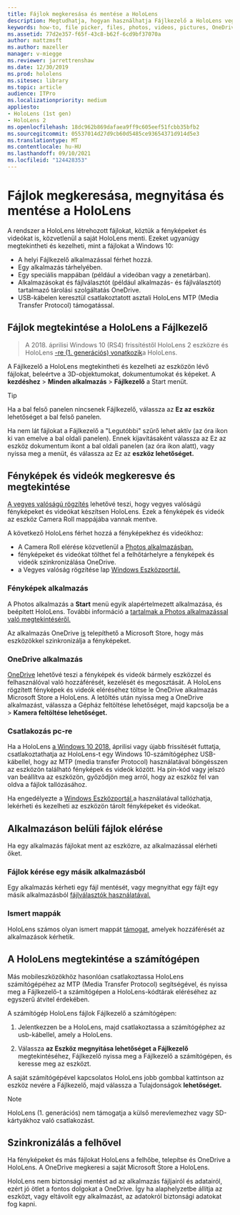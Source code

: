 ```yaml
---
title: Fájlok megkeresása és mentése a HoloLens
description: Megtudhatja, hogyan használhatja Fájlkezelő a HoloLens vegyes valóságú eszközön lévő fájlok megnyitásához, megtekintéséhez és kezeléséhez.
keywords: how-to, file picker, files, photos, videos, pictures, OneDrive, storage, file explorer, hololens
ms.assetid: 77d2e357-f65f-43c8-b62f-6cd9bf37070a
author: mattzmsft
ms.author: mazeller
manager: v-miegge
ms.reviewer: jarrettrenshaw
ms.date: 12/30/2019
ms.prod: hololens
ms.sitesec: library
ms.topic: article
audience: ITPro
ms.localizationpriority: medium
appliesto:
- HoloLens (1st gen)
- HoloLens 2
ms.openlocfilehash: 18dc962b869dafaea9ff9c605eef51fcbb35bfb2
ms.sourcegitcommit: 05537014d27d9cb60d5485ce93654371d914d5e3
ms.translationtype: MT
ms.contentlocale: hu-HU
ms.lasthandoff: 09/10/2021
ms.locfileid: "124428353"
---
```

# <a name="find-open-and-save-files-on-hololens"></a>Fájlok megkeresása, megnyitása és mentése a HoloLens

A rendszer a HoloLens létrehozott fájlokat, köztük a fényképeket és videókat is, közvetlenül a saját HoloLens menti. Ezeket ugyanúgy megtekintheti és kezelheti, mint a fájlokat a Windows 10:

- A helyi Fájlkezelő alkalmazással férhet hozzá.
- Egy alkalmazás tárhelyében.
- Egy speciális mappában (például a videóban vagy a zenetárban).
- Alkalmazásokat és fájlválasztót (például alkalmazás- és fájlválasztót) tartalmazó tárolási szolgáltatás OneDrive.
- USB-kábelen keresztül csatlakoztatott asztali HoloLens MTP (Media Transfer Protocol) támogatással.

## <a name="view-files-on-hololens-using-file-explorer"></a>Fájlok megtekintése a HoloLens a Fájlkezelő

> A 2018. áprilisi Windows 10 (RS4) frissítéstől HoloLens 2 eszközre és HoloLens [-re (1. generációs) vonatkozik](/windows/mixed-reality/release-notes-april-2018)a HoloLens.

A Fájlkezelő a HoloLens megtekintheti és kezelheti az eszközön lévő fájlokat, beleértve a 3D-objektumokat, dokumentumokat és képeket. A **kezdéshez**   >  **Minden alkalmazás**   >  **Fájlkezelő** a Start menüt.

> [!TIP]
> Ha a bal felső panelen nincsenek Fájlkezelő, válassza az **Ez az eszköz** lehetőséget a bal felső panelen.

Ha nem lát fájlokat a Fájlkezelő a "Legutóbbi" szűrő lehet aktív (az óra ikon ki van emelve a bal oldali panelen). Ennek kijavításaként  válassza az Ez az eszköz dokumentum ikont a bal oldali panelen (az óra ikon alatt), vagy nyissa meg a menüt, és válassza az Ez az **eszköz lehetőséget.**

## <a name="find-and-view-your-photos-and-videos"></a>Fényképek és videók megkeresve és megtekintése

[A vegyes valóságú rögzítés](holographic-photos-and-videos.md) lehetővé teszi, hogy vegyes valóságú fényképeket és videókat készítsen HoloLens.  Ezek a fényképek és videók az eszköz Camera Roll mappájába vannak mentve.

A következő HoloLens férhet hozzá a fényképekhez és videókhoz:

- A Camera Roll elérése közvetlenül a [Photos alkalmazásban.](holographic-photos-and-videos.md)
- fényképeket és videókat tölthet fel a felhőtárhelyre a fényképek és videók szinkronizálása OneDrive.
- a Vegyes valóság rögzítése lap [Windows Eszközportál.](/windows/mixed-reality/using-the-windows-device-portal#mixed-reality-capture)

### <a name="photos-app"></a>Fényképek alkalmazás

A Photos alkalmazás a **Start** menü egyik alapértelmezett alkalmazása, és beépített HoloLens. További információ a [tartalmak a Photos alkalmazással való megtekintéséről.](holographic-photos-and-videos.md)

Az alkalmazás OneDrive [is](https://www.microsoft.com/p/onedrive/9wzdncrfj1p3) telepíthető a Microsoft Store, hogy más eszközökkel szinkronizálja a fényképeket.

### <a name="onedrive-app"></a>OneDrive alkalmazás

[OneDrive](https://onedrive.live.com/) lehetővé teszi a fényképek és videók bármely eszközzel és felhasználóval való hozzáférését, kezelését és megosztását. A HoloLens rögzített fényképek és videók eléréséhez töltse [](https://www.microsoft.com/p/onedrive/9wzdncrfj1p3) le OneDrive alkalmazás Microsoft Store a HoloLens. A letöltés után nyissa meg a OneDrive alkalmazást, válassza a Gépház feltöltése lehetőséget, majd kapcsolja be a  >   **Kamera feltöltése lehetőséget.**

### <a name="connect-to-a-pc"></a>Csatlakozás pc-re

Ha a HoloLens [a Windows 10 2018.](/windows/mixed-reality/release-notes-april-2018) áprilisi vagy újabb frissítését futtatja, csatlakoztathatja az HoloLens-t egy Windows 10-számítógéphez USB-kábellel, hogy az MTP (media transfer Protocol) használatával böngésszen az eszközön található fényképek és videók között. Ha pin-kód vagy jelszó van beállítva az eszközön, győződjön meg arról, hogy az eszköz fel van oldva a fájlok tallózásához.  

Ha engedélyezte a [Windows Eszközportál,](/windows/mixed-reality/using-the-windows-device-portal)a használatával tallózhatja, lekérheti és kezelheti az eszközön tárolt fényképeket és videókat.

## <a name="access-files-within-an-app"></a>Alkalmazáson belüli fájlok elérése

Ha egy alkalmazás fájlokat ment az eszközre, az alkalmazással elérheti őket.

### <a name="requesting-files-from-another-app"></a>Fájlok kérése egy másik alkalmazásból

Egy alkalmazás kérheti egy fájl mentését, vagy megnyithat egy fájlt egy másik alkalmazásból [fájlválasztók használatával.](/windows/mixed-reality/app-model#file-pickers)

### <a name="known-folders"></a>Ismert mappák

HoloLens számos olyan ismert mappát [támogat,](/windows/mixed-reality/app-model#known-folders) amelyek hozzáférését az alkalmazások kérhetik.

## <a name="view-hololens-files-on-your-pc"></a>A HoloLens megtekintése a számítógépen

Más mobileszközökhöz hasonlóan csatlakoztassa HoloLens számítógépéhez az MTP (Media Transfer Protocol) segítségével, és nyissa meg a Fájlkezelő-t a számítógépen a HoloLens-kódtárak eléréséhez az egyszerű átvitel érdekében.

A számítógép HoloLens fájlok Fájlkezelő a számítógépen:

1. Jelentkezzen be a HoloLens, majd csatlakoztassa a számítógéphez az usb-kábellel, amely a HoloLens.

1. Válassza **az Eszköz megnyitása lehetőséget a Fájlkezelő** megtekintéséhez, Fájlkezelő nyissa meg a Fájlkezelő a számítógépen, és keresse meg az eszközt.

A saját számítógépével kapcsolatos HoloLens jobb gombbal kattintson az eszköz nevére a Fájlkezelő, majd válassza a Tulajdonságok **lehetőséget.**

> [!NOTE]
> HoloLens (1. generációs) nem támogatja a külső merevlemezhez vagy SD-kártyákhoz való csatlakozást.

## <a name="sync-to-the-cloud"></a>Szinkronizálás a felhővel

Ha fényképeket és más fájlokat HoloLens a felhőbe, telepítse és OneDrive a HoloLens. A OneDrive megkeresi a saját Microsoft Store a HoloLens.

HoloLens nem biztonsági mentést ad az alkalmazás fájljairól és adatairól, ezért jó ötlet a fontos dolgokat a OneDrive. Így ha alaphelyzetbe állítja az eszközt, vagy eltávolít egy alkalmazást, az adatokról biztonsági adatokat fog kapni.
